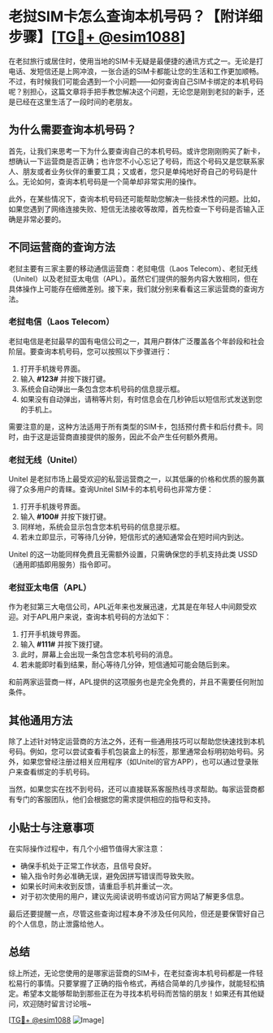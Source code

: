 # 老挝SIM卡怎么查询本机号码？【附详细步骤】[[TG💪+ @esim1088](https://t.me/s/esim1088)]

在老挝旅行或居住时，使用当地的SIM卡无疑是最便捷的通讯方式之一。无论是打电话、发短信还是上网冲浪，一张合适的SIM卡都能让您的生活和工作更加顺畅。不过，有时候我们可能会遇到一个小问题——如何查询自己SIM卡绑定的本机号码呢？别担心，这篇文章将手把手教您解决这个问题，无论您是刚到老挝的新手，还是已经在这里生活了一段时间的老朋友。

## 为什么需要查询本机号码？

首先，让我们来思考一下为什么要查询自己的本机号码。或许您刚刚购买了新卡，想确认一下运营商是否正确；也许您不小心忘记了号码，而这个号码又是您联系家人、朋友或者业务伙伴的重要工具；又或者，您只是单纯地好奇自己的号码是什么。无论如何，查询本机号码是一个简单却非常实用的操作。

此外，在某些情况下，查询本机号码还可能帮助您解决一些技术性的问题。比如，如果您遇到了网络连接失败、短信无法接收等故障，首先检查一下号码是否输入正确是非常必要的。

## 不同运营商的查询方法

老挝主要有三家主要的移动通信运营商：老挝电信（Laos Telecom）、老挝无线（Unitel）以及老挝亚太电信（APL）。虽然它们提供的服务内容大致相同，但在具体操作上可能存在细微差别。接下来，我们就分别来看看这三家运营商的查询方法。

### 老挝电信（Laos Telecom）

老挝电信是老挝最早的国有电信公司之一，其用户群体广泛覆盖各个年龄段和社会阶层。要查询本机号码，您可以按照以下步骤进行：

1. 打开手机拨号界面。
2. 输入 **#123#** 并按下拨打键。
3. 系统会自动弹出一条包含您本机号码的信息提示框。
4. 如果没有自动弹出，请稍等片刻，有时信息会在几秒钟后以短信形式发送到您的手机上。

需要注意的是，这种方法适用于所有类型的SIM卡，包括预付费卡和后付费卡。同时，由于这是运营商直接提供的服务，因此不会产生任何额外费用。

### 老挝无线（Unitel）

Unitel 是老挝市场上最受欢迎的私营运营商之一，以其低廉的价格和优质的服务赢得了众多用户的青睐。查询Unitel SIM卡的本机号码也非常方便：

1. 打开手机拨号界面。
2. 输入 **#100#** 并按下拨打键。
3. 同样地，系统会显示包含您本机号码的信息提示框。
4. 若未立即显示，可等待几分钟，短信形式的通知通常会在短时间内到达。

Unitel 的这一功能同样免费且无需额外设置，只需确保您的手机支持此类 USSD（通用即插即用服务）指令即可。

### 老挝亚太电信（APL）

作为老挝第三大电信公司，APL近年来也发展迅速，尤其是在年轻人中间颇受欢迎。对于APL用户来说，查询本机号码的方法如下：

1. 打开手机拨号界面。
2. 输入 **#111#** 并按下拨打键。
3. 此时，屏幕上会出现一条包含您本机号码的消息。
4. 若未能即时看到结果，耐心等待几分钟，短信通知可能会随后到来。

和前两家运营商一样，APL提供的这项服务也是完全免费的，并且不需要任何附加条件。

## 其他通用方法

除了上述针对特定运营商的方法之外，还有一些通用技巧可以帮助您快速找到本机号码。例如，您可以尝试查看手机包装盒上的标签，那里通常会标明初始号码。另外，如果您曾经注册过相关应用程序（如Unitel的官方APP），也可以通过登录账户来查看绑定的手机号码。

当然，如果您实在找不到号码，还可以直接联系客服热线寻求帮助。每家运营商都有专门的客服团队，他们会根据您的需求提供相应的指导和支持。

## 小贴士与注意事项

在实际操作过程中，有几个小细节值得大家注意：

- 确保手机处于正常工作状态，且信号良好。
- 输入指令时务必准确无误，避免因拼写错误而导致失败。
- 如果长时间未收到反馈，请重启手机并重试一次。
- 对于初次使用的用户，建议先阅读说明书或访问官方网站了解更多信息。

最后还要提醒一点，尽管这些查询过程本身不涉及任何风险，但还是要保管好自己的个人信息，防止泄露给他人。

## 总结

综上所述，无论您使用的是哪家运营商的SIM卡，在老挝查询本机号码都是一件轻松易行的事情。只要掌握了正确的指令格式，再结合简单的几步操作，就能轻松搞定。希望本文能够帮助到那些正在为寻找本机号码而苦恼的朋友！如果还有其他疑问，欢迎随时留言讨论哦~

[[TG💪+ @esim1088](https://t.me/s/esim1088) ![Image](https://i.postimg.cc/4NQfJmqS/Snipaste-2025-05-13-00-14-12.png)]